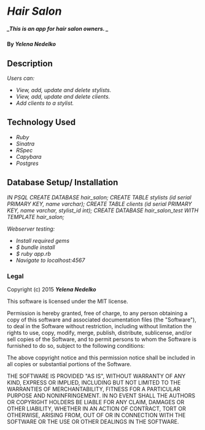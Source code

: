 # _Hair Salon_

##### _This is an app for hair salon owners. _

#### By _**Yelena Nedelko**_

## Description

_Users can:_

* _View, add, update and delete stylists._
* _View, add, update and delete clients._
* _Add clients to a stylist._

## Technology Used
* _Ruby_
* _Sinatra_
* _RSpec_
* _Capybara_
* _Postgres_

## Database Setup/ Installation

_IN PSQL_
_CREATE DATABASE hair_salon;_
_CREATE TABLE stylists (id serial PRIMARY KEY, name varchar);_
_CREATE TABLE clients (id serial PRIMARY KEY, name varchar, stylist_id int);_
_CREATE DATABASE hair_salon_test WITH TEMPLATE hair_salon;_

_Webserver testing:_
* _Install required gems_
* _$ bundle install_
* _$ ruby app.rb_
* _Navigate to localhost:4567_

### Legal

Copyright (c) 2015 **_Yelena Nedelko_**

This software is licensed under the MIT license.

Permission is hereby granted, free of charge, to any person obtaining a copy
of this software and associated documentation files (the "Software"), to deal
in the Software without restriction, including without limitation the rights
to use, copy, modify, merge, publish, distribute, sublicense, and/or sell
copies of the Software, and to permit persons to whom the Software is
furnished to do so, subject to the following conditions:

The above copyright notice and this permission notice shall be included in
all copies or substantial portions of the Software.

THE SOFTWARE IS PROVIDED "AS IS", WITHOUT WARRANTY OF ANY KIND, EXPRESS OR
IMPLIED, INCLUDING BUT NOT LIMITED TO THE WARRANTIES OF MERCHANTABILITY,
FITNESS FOR A PARTICULAR PURPOSE AND NONINFRINGEMENT. IN NO EVENT SHALL THE
AUTHORS OR COPYRIGHT HOLDERS BE LIABLE FOR ANY CLAIM, DAMAGES OR OTHER
LIABILITY, WHETHER IN AN ACTION OF CONTRACT, TORT OR OTHERWISE, ARISING FROM,
OUT OF OR IN CONNECTION WITH THE SOFTWARE OR THE USE OR OTHER DEALINGS IN
THE SOFTWARE.
